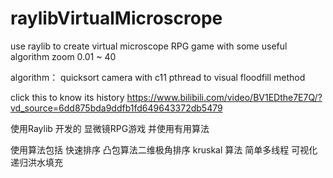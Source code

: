 # raylibVirtualMicroscrope
use raylib to create virtual microscope RPG game with some useful algorithm
zoom 0.01 ~ 40

algorithm： quicksort camera
with c11 pthread to visual floodfill method

click this to know its history 
https://www.bilibili.com/video/BV1EDthe7E7Q/?vd_source=6dd875bda9ddfb1fd649643372db5479


使用Raylib 开发的 显微镜RPG游戏 并使用有用算法

使用算法包括 快速排序 凸包算法二维极角排序 kruskal 算法 
简单多线程 可视化递归洪水填充
